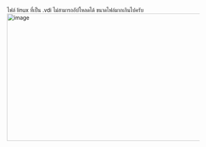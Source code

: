 ไฟล์ linux ที่เป็น .vdi ไม่สามารถอัปโหลดได้ ขนาดไฟล์มากเกินไปครับ
<img width="530" height="334" alt="image" src="https://github.com/user-attachments/assets/8a9c1fff-ba5c-44d5-835c-f31a4ab81a7b" />
